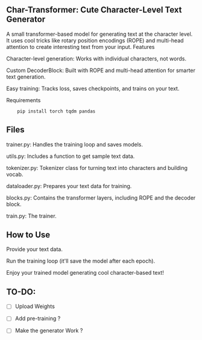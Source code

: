 <h2>Char-Transformer: Cute Character-Level Text Generator</h2>

A small transformer-based model for generating text at the character level. It uses cool tricks like rotary position encodings (ROPE) and multi-head attention to create interesting text from your input.
Features

Character-level generation: Works with individual characters, not words.

Custom DecoderBlock: Built with ROPE and multi-head attention for smarter text generation.

Easy training: Tracks loss, saves checkpoints, and trains on your text.

Requirements

        pip install torch tqdm pandas


<h2>Files</h2>

trainer.py: Handles the training loop and saves models.

utils.py: Includes a function to get sample text data.

tokenizer.py: Tokenizer class for turning text into characters and building vocab.

dataloader.py: Prepares your text data for training.

blocks.py: Contains the transformer layers, including ROPE and the decoder block.

train.py: The trainer.

<h2>How to Use</h2>

Provide your text data.

Run the training loop (it'll save the model after each epoch).

Enjoy your trained model generating cool character-based text!

<h2>TO-DO:</h2>

- [ ] Upload Weights

- [ ] Add pre-training ?

- [ ] Make the generator Work ?
